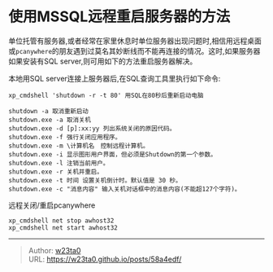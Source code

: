 # 使用MSSQL远程重启服务器的方法


单位托管有服务器,或者经常在家里休息时单位服务器出现问题时,相信用远程桌面或`pcanywhere`的朋友遇到过莫名其妙断线而不能再连接的情况。这时,如果服务器如果安装有SQL server,则可用如下的方法重启服务器解决。

本地用SQL server连接上服务器后,在SQL查询工具里执行如下命令:

```
xp_cmdshell 'shutdown -r -t 80' 用SQL在80秒后重新启动电脑

shutdown -a 取消重新启动
shutdown.exe -a 取消关机
shutdown.exe -d [p]:xx:yy 列出系统关闭的原因代码。
shutdown.exe -f 强行关闭应用程序。
shutdown.exe -m \计算机名　控制远程计算机。
shutdown.exe -i 显示图形用户界面，但必须是Shutdown的第一个参数。
shutdown.exe -l 注销当前用户。
shutdown.exe -r 关机并重启。
shutdown.exe -t 时间 设置关机倒计时。默认值是 30 秒。
shutdown.exe -c "消息内容" 输入关机对话框中的消息内容(不能超127个字符)。
```
远程关闭/重启pcanywhere
```
xp_cmdshell net stop awhost32
xp_cmdshell net start awhost32
```


---

> Author: [w23ta0](https://github.com/w23ta0)  
> URL: https://w23ta0.github.io/posts/58a4edf/  

